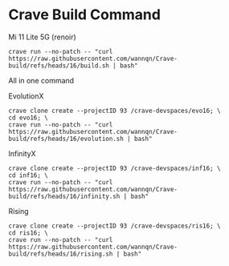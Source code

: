 # Crave Build Command
Mi 11 Lite 5G (renoir)

```
crave run --no-patch -- "curl https://raw.githubusercontent.com/wannqn/Crave-build/refs/heads/16/build.sh | bash"
```

All in one command

EvolutionX

```
crave clone create --projectID 93 /crave-devspaces/evo16; \
cd evo16; \
crave run --no-patch -- "curl https://raw.githubusercontent.com/wannqn/Crave-build/refs/heads/16/evolution.sh | bash"
```

InfinityX

```
crave clone create --projectID 93 /crave-devspaces/inf16; \
cd inf16; \
crave run --no-patch -- "curl https://raw.githubusercontent.com/wannqn/Crave-build/refs/heads/16/infinity.sh | bash"
```

Rising

```
crave clone create --projectID 93 /crave-devspaces/ris16; \
cd ris16; \
crave run --no-patch -- "curl https://raw.githubusercontent.com/wannqn/Crave-build/refs/heads/16/rising.sh | bash"
```
